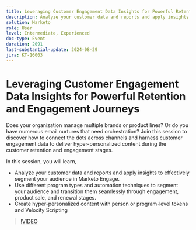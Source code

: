 ```yaml
---
title: Leveraging Customer Engagement Data Insights for Powerful Retention and Engagement Journeys
description: Analyze your customer data and reports and apply insights to effectively segment your audience in Marketo Engage. Use different program types and automation techniques to segment your audience and transition them seamlessly through engagement, product sale, and renewal stages. Create hyper-personalized content with person or program-level tokens and Velocity Scripting
solution: Marketo
role: User
level: Intermediate, Experienced
doc-type: Event
duration: 2091
last-substantial-update: 2024-08-29
jira: KT-16003
---
```


# Leveraging Customer Engagement Data Insights for Powerful Retention and Engagement Journeys

Does your organization manage multiple brands or product lines? Or do you have numerous email nurtures that need orchestration? Join this session to discover how to connect the dots across channels and harness customer engagement data to deliver hyper-personalized content during the customer retention and engagement stages.

In this session, you will learn,

* Analyze your customer data and reports and apply insights to effectively segment your audience in Marketo Engage.
* Use different program types and automation techniques to segment your audience and transition them seamlessly through engagement, product sale, and renewal stages.
* Create hyper-personalized content with person or program-level tokens and Velocity Scripting

>[!VIDEO](https://video.tv.adobe.com/v/3432946/?learn=on)
